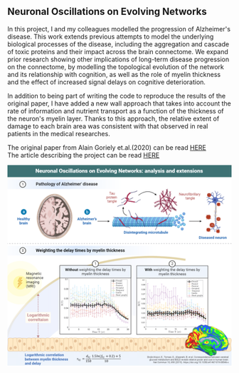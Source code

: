 ## **Neuronal Oscillations on Evolving Networks**

In this project, I and my colleagues modelled the progression of Alzheimer's disease. This work extends previous attempts to model the underlying biological processes of the disease, including the aggregation and cascade of toxic proteins and their impact across the brain connectome. We expand prior research showing other implications of long-term disease progression on the connectome, by modelling the topological evolution of the network and its relationship with cognition, as well as the role of myelin thickness and the effect of increased signal delays on cognitive deterioration.

In addition to being part of writing the code to reproduce the results of the original paper, I have added a new wall approach that takes into account the rate of information and nutrient transport as a function of the thickness of the neuron's myelin layer. Thanks to this approach, the relative extent of damage to each brain area was consistent with that observed in real patients in the medical researches.

The original paper from Alain Goriely et.al.(2020) can be read [HERE](https://journals.aps.org/prl/abstract/10.1103/PhysRevLett.125.128102)
<br>
The article describing the project can be read [HERE](https://github.com/nyirobalazs/neuronal-oscillations-on-evolving-networks/blob/main/PBM_Report_Paper_Evolving_Networks%20(3).pdf)


![figure](./assets/neural_oscillation_figure_.PNG)
